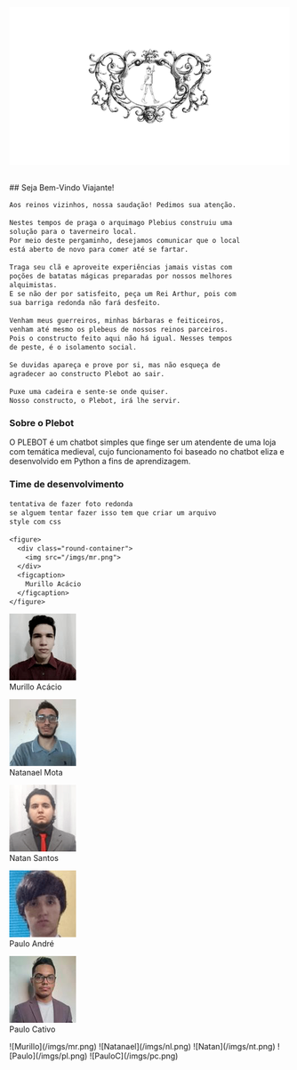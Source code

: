 ![plebotlog](/imgs/logoplebot.png)

<h2>  </h2>
## Seja Bem-Vindo Viajante!

```
Aos reinos vizinhos, nossa saudação! Pedimos sua atenção.

Nestes tempos de praga o arquimago Plebius construiu uma 
solução para o taverneiro local.
Por meio deste pergaminho, desejamos comunicar que o local 
está aberto de novo para comer até se fartar.

Traga seu clã e aproveite experiências jamais vistas com 
poções de batatas mágicas preparadas por nossos melhores 
alquimistas. 
E se não der por satisfeito, peça um Rei Arthur, pois com 
sua barriga redonda não fará desfeito.

Venham meus guerreiros, minhas bárbaras e feiticeiros, 
venham até mesmo os plebeus de nossos reinos parceiros. 
Pois o constructo feito aqui não há igual. Nesses tempos 
de peste, é o isolamento social.

Se duvidas apareça e prove por si, mas não esqueça de 
agradecer ao constructo Plebot ao sair.

Puxe uma cadeira e sente-se onde quiser. 
Nosso constructo, o Plebot, irá lhe servir.
```

### Sobre o Plebot

O PLEBOT é um chatbot simples que finge ser um atendente de uma loja com temática medieval, cujo funcionamento foi baseado no chatbot eliza e desenvolvido em Python a fins de aprendizagem.


### Time de desenvolvimento
```
tentativa de fazer foto redonda
se alguem tentar fazer isso tem que criar um arquivo
style com css

<figure>
  <div class="round-container">
    <img src="/imgs/mr.png">
  </div>
  <figcaption>
    Murillo Acácio
  </figcaption>
</figure>
```
<p><img src = "/imgs/mr.png" text-align = "center"><br>Murillo Acácio<br></p>
<p><img src = "/imgs/nl.png" text-align = "center"><br>Natanael Mota<br></p>
<p><img src = "/imgs/nt.png" text-align = "center"><br>Natan Santos<br></p>
<p><img src = "/imgs/pl.png" text-align = "center"><br>Paulo André<br></p>
<p><img src = "/imgs/pc.png" text-align = "center"><br>Paulo Cativo<br></p>
![Murillo](/imgs/mr.png)
![Natanael](/imgs/nl.png)
![Natan](/imgs/nt.png)
![Paulo](/imgs/pl.png)
![PauloC](/imgs/pc.png)
